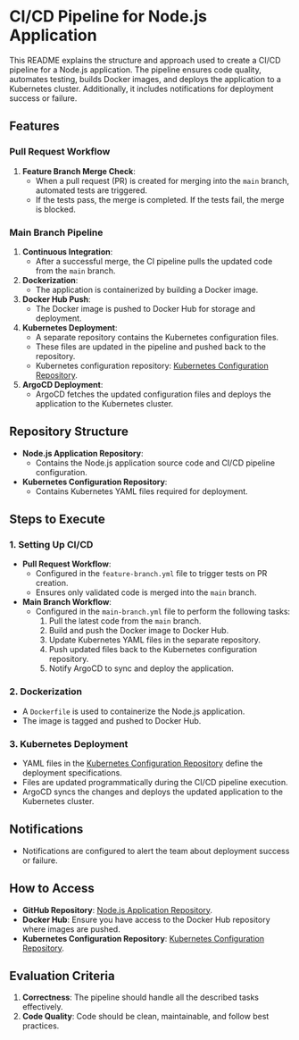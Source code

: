 # CI/CD Pipeline for Node.js Application

This README explains the structure and approach used to create a CI/CD pipeline for a Node.js application. The pipeline ensures code quality, automates testing, builds Docker images, and deploys the application to a Kubernetes cluster. Additionally, it includes notifications for deployment success or failure.

## Features

### Pull Request Workflow

1. **Feature Branch Merge Check**:
    - When a pull request (PR) is created for merging into the `main` branch, automated tests are triggered.
    - If the tests pass, the merge is completed. If the tests fail, the merge is blocked.

### Main Branch Pipeline

1. **Continuous Integration**:
    - After a successful merge, the CI pipeline pulls the updated code from the `main` branch.
2. **Dockerization**:
    - The application is containerized by building a Docker image.
3. **Docker Hub Push**:
    - The Docker image is pushed to Docker Hub for storage and deployment.
4. **Kubernetes Deployment**:
    - A separate repository contains the Kubernetes configuration files.
    - These files are updated in the pipeline and pushed back to the repository.
    - Kubernetes configuration repository: [Kubernetes Configuration Repository](https://github.com/imrezaulkrm/nodejs-ci-cd-kubernetes.git).
5. **ArgoCD Deployment**:
    - ArgoCD fetches the updated configuration files and deploys the application to the Kubernetes cluster.

## Repository Structure

-   **Node.js Application Repository**:
    -   Contains the Node.js application source code and CI/CD pipeline configuration.
-   **Kubernetes Configuration Repository**:
    -   Contains Kubernetes YAML files required for deployment.

## Steps to Execute

### 1. Setting Up CI/CD

-   **Pull Request Workflow**:
    -   Configured in the `feature-branch.yml` file to trigger tests on PR creation.
    -   Ensures only validated code is merged into the `main` branch.
-   **Main Branch Workflow**:
    -   Configured in the `main-branch.yml` file to perform the following tasks:
        1. Pull the latest code from the `main` branch.
        2. Build and push the Docker image to Docker Hub.
        3. Update Kubernetes YAML files in the separate repository.
        4. Push updated files back to the Kubernetes configuration repository.
        5. Notify ArgoCD to sync and deploy the application.

### 2. Dockerization

-   A `Dockerfile` is used to containerize the Node.js application.
-   The image is tagged and pushed to Docker Hub.

### 3. Kubernetes Deployment

-   YAML files in the [Kubernetes Configuration Repository](https://github.com/imrezaulkrm/nodejs-ci-cd-kubernetes.git) define the deployment specifications.
-   Files are updated programmatically during the CI/CD pipeline execution.
-   ArgoCD syncs the changes and deploys the updated application to the Kubernetes cluster.

## Notifications

-   Notifications are configured to alert the team about deployment success or failure.

## How to Access

-   **GitHub Repository**: [Node.js Application Repository](https://github.com/imrezaulkrm/nodejs-ci-cd.git).
-   **Docker Hub**: Ensure you have access to the Docker Hub repository where images are pushed.
-   **Kubernetes Configuration Repository**: [Kubernetes Configuration Repository](https://github.com/imrezaulkrm/nodejs-ci-cd-kubernetes.git).

## Evaluation Criteria

1. **Correctness**: The pipeline should handle all the described tasks effectively.
2. **Code Quality**: Code should be clean, maintainable, and follow best practices.
